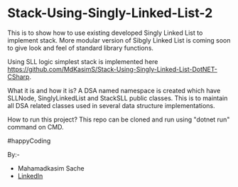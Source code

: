# Stack-Using-Singly-Linked-List-2

This is to show how to use existing developed Singly Linked List to implement stack. More modular version of Sibgly Linked List is coming soon to give look and feel of standard library functions.

Using SLL logic simplest stack is implemented here https://github.com/MdKasimS/Stack-Using-Singly-Linked-List-DotNET-CSharp.

What it is and how it is?
A DSA named namespace is created which have SLLNode, SinglyLinkedList and StackSLL public classes. This is to maintain all DSA related classes used in several data structure implementations.

How to run this project?
This repo can be cloned and run using "dotnet run" command on CMD.

#happyCoding

By:-
 - Mahamadkasim Sache
 - [LinkedIn](https://www.linkedin.com/in/mahamadkasim-sache)
